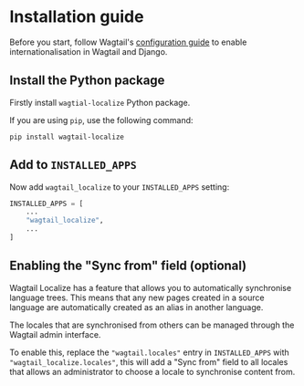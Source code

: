# Installation guide

Before you start, follow Wagtail's [configuration guide](https://docs.wagtail.io/en/stable/advanced_topics/i18n.html#configuration)
to enable internationalisation in Wagtail and Django.

## Install the Python package

Firstly install ``wagtial-localize`` Python package.

If you are using ``pip``, use the following command:

```shell
pip install wagtail-localize
```

## Add to ``INSTALLED_APPS``

Now add ``wagtail_localize`` to your ``INSTALLED_APPS`` setting:

```python
INSTALLED_APPS = [
    ...
    "wagtail_localize",
    ...
]
```

## Enabling the "Sync from" field (optional)

Wagtail Localize has a feature that allows you to automatically synchronise language trees. This means that any new
pages created in a source language are automatically created as an alias in another language.

The locales that are synchronised from others can be managed through the Wagtail admin interface.

To enable this, replace the ``"wagtail.locales"`` entry in ``INSTALLED_APPS`` with ``"wagtail_localize.locales"``, this
will add a "Sync from" field to all locales that allows an administrator to choose a locale to synchronise content from.
